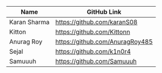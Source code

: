 | Name     | GitHub Link|
| ---      | ---       |
| Karan Sharma | https://github.com/karanS08     |
| Kitton | https://github.com/Kittonn    |
| Anurag Roy | https://github.com/AnuragRoy485 |
| Sejal | https://github.com/k1n0r4     |
| Samuuuh | https://github.com/Samuuuh |

